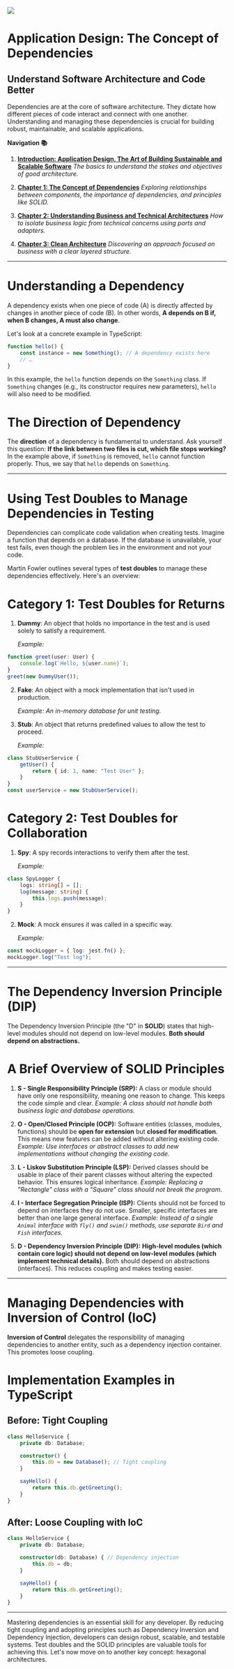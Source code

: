 ![](assets/thumbnail.jpg)

# Application Design: The Concept of Dependencies

## Understand Software Architecture and Code Better

Dependencies are at the core of software architecture. They dictate how different pieces of code interact and connect with one another. Understanding and managing these dependencies is crucial for building robust, maintainable, and scalable applications.

**Navigation 📚**
1. [**Introduction: Application Design, The Art of Building Sustainable and Scalable Software**](https://www.jterrazz.com/articles/9)
	 *The basics to understand the stakes and objectives of good architecture.*

2. [**Chapter 1: The Concept of Dependencies**](https://www.jterrazz.com/articles/10)
	 *Exploring relationships between components, the importance of dependencies, and principles like SOLID.*

3. [**Chapter 2: Understanding Business and Technical Architectures**](https://www.jterrazz.com/articles/11)
	 *How to isolate business logic from technical concerns using ports and adapters.*

4. [**Chapter 3: Clean Architecture**](https://www.jterrazz.com/articles/12)
	 *Discovering an approach focused on business with a clear layered structure.*

---

# Understanding a Dependency

A dependency exists when one piece of code (A) is directly affected by changes in another piece of code (B). In other words, **A depends on B if, when B changes, A must also change**.

Let's look at a concrete example in TypeScript:

```ts
function hello() {
	const instance = new Something(); // A dependency exists here
	// …
}
```

In this example, the `hello` function depends on the `Something` class. If `Something` changes (e.g., its constructor requires new parameters), `hello` will also need to be modified.

# The Direction of Dependency

The **direction** of a dependency is fundamental to understand. Ask yourself this question: **If the link between two files is cut, which file stops working?** In the example above, if `Something` is removed, `hello` cannot function properly. Thus, we say that `hello` depends on `Something`.

---

# Using Test Doubles to Manage Dependencies in Testing

Dependencies can complicate code validation when creating tests. Imagine a function that depends on a database. If the database is unavailable, your test fails, even though the problem lies in the environment and not your code.

Martin Fowler outlines several types of **test doubles** to manage these dependencies effectively. Here's an overview:

# Category 1: Test Doubles for **Returns**

1. **Dummy**:
	 An object that holds no importance in the test and is used solely to satisfy a requirement.

	 *Example:*

```ts
function greet(user: User) {
	console.log(`Hello, ${user.name}`);
}
greet(new DummyUser());
```

2. **Fake**:
	 An object with a mock implementation that isn't used in production.<br/>

	 *Example: An in-memory database for unit testing.*

3. **Stub**:
	 An object that returns predefined values to allow the test to proceed.<br/>

	 *Example:*

```ts
class StubUserService {
	getUser() {
		return { id: 1, name: "Test User" };
	}
}
const userService = new StubUserService();
```

# Category 2: Test Doubles for **Collaboration**

1. **Spy**:
	 A spy records interactions to verify them after the test.<br/>

	 *Example:*

```ts
class SpyLogger {
	logs: string[] = [];
	log(message: string) {
		this.logs.push(message);
	}
}
```

2. **Mock**:
	 A mock ensures it was called in a specific way.<br/>

	 *Example:*

```ts
const mockLogger = { log: jest.fn() };
mockLogger.log("Test log");
```

---

# The Dependency Inversion Principle (DIP)

The Dependency Inversion Principle (the "D" in **SOLID**) states that high-level modules should not depend on low-level modules. **Both should depend on abstractions.**

# A Brief Overview of SOLID Principles

1. **S - Single Responsibility Principle (SRP):**
	 A class or module should have only one responsibility, meaning one reason to change. This keeps the code simple and clear.
	 *Example: A class should not handle both business logic and database operations.*

2. **O - Open/Closed Principle (OCP):**
	 Software entities (classes, modules, functions) should be **open for extension** but **closed for modification**. This means new features can be added without altering existing code.
	 *Example: Use interfaces or abstract classes to add new implementations without changing the existing code.*

3. **L - Liskov Substitution Principle (LSP):**
	 Derived classes should be usable in place of their parent classes without altering the expected behavior. This ensures logical inheritance.
	 *Example: Replacing a "Rectangle" class with a "Square" class should not break the program.*

4. **I - Interface Segregation Principle (ISP):**
	 Clients should not be forced to depend on interfaces they do not use. Smaller, specific interfaces are better than one large general interface.
	 *Example: Instead of a single `Animal` interface with `fly()` and `swim()` methods, use separate `Bird` and `Fish` interfaces.*

5. **D - Dependency Inversion Principle (DIP):**
	 **High-level modules (which contain core logic) should not depend on low-level modules (which implement technical details).** Both should depend on abstractions (interfaces). This reduces coupling and makes testing easier.

---

# Managing Dependencies with Inversion of Control (IoC)

**Inversion of Control** delegates the responsibility of managing dependencies to another entity, such as a dependency injection container. This promotes loose coupling.

# Implementation Examples in TypeScript

## Before: Tight Coupling

```ts
class HelloService {
	private db: Database;

	constructor() {
		this.db = new Database(); // Tight coupling
	}

	sayHello() {
		return this.db.getGreeting();
	}
}
```

## After: Loose Coupling with IoC

```ts
class HelloService {
	private db: Database;

	constructor(db: Database) { // Dependency injection
		this.db = db;
	}

	sayHello() {
		return this.db.getGreeting();
	}
}
```

---

Mastering dependencies is an essential skill for any developer. By reducing tight coupling and adopting principles such as Dependency Inversion and Dependency Injection, developers can design robust, scalable, and testable systems. Test doubles and the SOLID principles are valuable tools for achieving this. Let's now move on to another key concept: hexagonal architectures.
